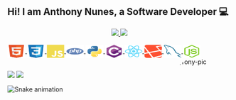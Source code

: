 ## Hi! I am Anthony Nunes, a Software Developer 💻

<div align="center">
  <a href="https://github.com/Mattx-br">
  <img height="180em" src="https://github-readme-stats.vercel.app/api?username=Mattx-br&show_icons=true&theme=dracula&include_all_commits=true&count_private=true"/>
  <img height="180em" src="https://github-readme-stats.vercel.app/api/top-langs/?username=Mattx-br&layout=compact&langs_count=7&theme=dracula"/>
</div>
<div style="display: inline_block"><br>
  <img align="center" alt="Tony-HTML" height="30" width="40" src="https://raw.githubusercontent.com/devicons/devicon/master/icons/html5/html5-original.svg">
  <img align="center" alt="Tony-CSS" height="30" width="40" src="https://raw.githubusercontent.com/devicons/devicon/master/icons/css3/css3-original.svg">
  <img align="center" alt="Tony-Js" height="30" width="40" src="https://raw.githubusercontent.com/devicons/devicon/master/icons/javascript/javascript-plain.svg">
  <img align="center" alt="Tony-php" height="30" width="40" src="https://raw.githubusercontent.com/devicons/devicon/master/icons/php/php-plain.svg">
  <img align="center" alt="Tony-Python" height="30" width="40" src="https://raw.githubusercontent.com/devicons/devicon/master/icons/python/python-original.svg">
  <img align="center" alt="Tony-Csharp" height="30" width="40" src="https://raw.githubusercontent.com/devicons/devicon/master/icons/csharp/csharp-original.svg">
  <img align="center" alt="Tony-React" height="30" width="40" src="https://raw.githubusercontent.com/devicons/devicon/master/icons/react/react-original.svg">
  <img align="center" alt="Tony-Laravel" height="30" width="40" src="https://github.com/devicons/devicon/blob/master/icons/laravel/laravel-plain.svg">
  <img align="center" alt="Tony-MySql" height="30" width="40" src="https://github.com/devicons/devicon/blob/master/icons/mysql/mysql-original.svg">  
  <img align="center" alt="Tony-Node" height="30" width="40" src="https://github.com/devicons/devicon/blob/master/icons/nodejs/nodejs-original.svg">  
  <img align="right" alt="Tony-pic" height="130px" width="130px" style="border-radius:50px;" src="https://media-exp1.licdn.com/dms/image/C4E03AQGNiscFPld4Kw/profile-displayphoto-shrink_800_800/0/1606941356804?e=1648684800&v=beta&t=sR7w66HmTb4cO0AK3-7gP0lMVsUEbxYgyDPuh2WI1v4">
</div>
  
  ##
 
<div>
  <a href = "mailto:anthony.nunes022@gmail.com"><img src="https://img.shields.io/badge/-Gmail-%23333?style=for-the-badge&logo=gmail&logoColor=white" target="_blank"></a>
  <a href="https://www.linkedin.com/in/anthony-nunes-022" target="_blank"><img src="https://img.shields.io/badge/-LinkedIn-%230077B5?style=for-the-badge&logo=linkedin&logoColor=white" target="_blank"></a> 
 
  ![Snake animation](https://github.com/Mattx-br/Mattx-br/blob/output/github-contribution-grid-snake.svg)
</div>
